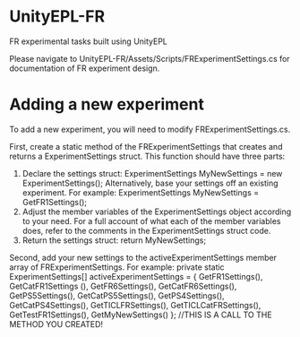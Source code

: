 # UnityEPL-FR
FR experimental tasks built using UnityEPL

Please navigate to UnityEPL-FR/Assets/Scripts/FRExperimentSettings.cs for documentation of FR experiment design.

# Adding a new experiment
To add a new experiment, you will need to modify FRExperimentSettings.cs.

First, create a static method of the FRExperimentSettings that creates and returns a ExperimentSettings struct.  This function should have three parts:
  1. Declare the settings struct:
        ExperimentSettings MyNewSettings = new ExperimentSettings();
     Alternatively, base your settings off an existing experiment.  For example:
        ExperimentSettings MyNewSettings = GetFR1Settings();
  2. Adjust the member variables of the ExperimentSettings object according to your need.
        For a full account of what each of the member variables does, refer to the comments in the ExperimentSettings struct code.
  3. Return the settings struct:
        return MyNewSettings;
        
Second, add your new settings to the activeExperimentSettings member array of FRExperimentSettings.  For example:
    private static ExperimentSettings[] activeExperimentSettings = { GetFR1Settings(),
                                                                     GetCatFR1Settings (),
                                                                     GetFR6Settings(),
                                                                     GetCatFR6Settings(),
                                                                     GetPS5Settings(),
                                                                     GetCatPS5Settings(),
                                                                     GetPS4Settings(),
                                                                     GetCatPS4Settings(),
                                                                     GetTICLFRSettings(),
                                                                     GetTICLCatFRSettings(),
                                                                     GetTestFR1Settings(),
                                                                     GetMyNewSettings() }; //THIS IS A CALL TO THE METHOD YOU CREATED!
